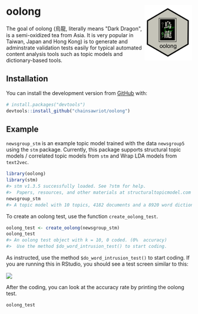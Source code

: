 
<!-- README.md is generated from README.Rmd. Please edit that file -->
oolong <img src="man/figures/oolong_logo.png" align="right" height="150" />
===========================================================================

<!-- badges: start -->
<!-- badges: end -->
The goal of oolong (烏龍, literally means "Dark Dragon", is a semi-oxidized tea from Asia. It is very popular in Taiwan, Japan and Hong Kong) is to generate and adminstrate validation tests easily for typical automated content analysis tools such as topic models and dictionary-based tools.

Installation
------------

You can install the development version from [GitHub](https://github.com/) with:

``` r
# install.packages("devtools")
devtools::install_github("chainsawriot/oolong")
```

Example
-------

`newsgroup_stm` is an example topic model trained with the data `newsgroup5` using the `stm` package. Currently, this package supports structural topic models / correlated topic models from `stm` and Wrap LDA models from `text2vec`.

``` r
library(oolong)
library(stm)
#> stm v1.3.5 successfully loaded. See ?stm for help. 
#>  Papers, resources, and other materials at structuraltopicmodel.com
newsgroup_stm
#> A topic model with 10 topics, 4182 documents and a 8920 word dictionary.
```

To create an oolong test, use the function `create_oolong_test`.

``` r
oolong_test <- create_oolong(newsgroup_stm)
oolong_test
#> An oolong test object with k = 10, 0 coded. (0%  accuracy)
#>  Use the method $do_word_intrusion_test() to start coding.
```

As instructed, use the method `$do_word_intrusion_test()` to start coding. If you are running this in RStudio, you should see a test screen similar to this:

<img src="man/figures/oolong_demo.gif" align="center" />

After the coding, you can look at the accuracy rate by printing the oolong test.

``` r
oolong_test
```
